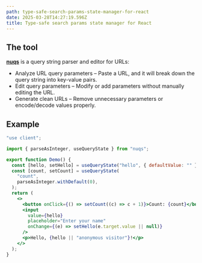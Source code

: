 ```yaml
---
path: type-safe-search-params-state-manager-for-react
date: 2025-03-28T14:27:19.596Z
title: Type-safe search params state manager for React
---
```

## The tool

**[nuqs](https://nuqs.47ng.com/)** is a query string parser and editor for URLs:

* Analyze URL query parameters – Paste a URL, and it will break down the query string into key-value pairs.
* Edit query parameters – Modify or add parameters without manually editing the URL.
* Generate clean URLs – Remove unnecessary parameters or encode/decode values properly.

## Example

```jsx
"use client";

import { parseAsInteger, useQueryState } from "nuqs";

export function Demo() {
  const [hello, setHello] = useQueryState("hello", { defaultValue: "" });
  const [count, setCount] = useQueryState(
    "count",
    parseAsInteger.withDefault(0),
  );
  return (
    <>
      <button onClick={() => setCount((c) => c + 1)}>Count: {count}</button>
      <input
        value={hello}
        placeholder="Enter your name"
        onChange={(e) => setHello(e.target.value || null)}
      />
      <p>Hello, {hello || "anonymous visitor"}!</p>
    </>
  );
}
```